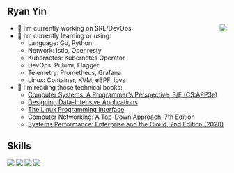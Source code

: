 ## Ryan Yin

<a href="https://github.com/anuraghazra/github-readme-stats">
  <img align="right" src="https://github-readme-stats.vercel.app/api?username=ryan4yin&show_icons=true&hide_border=false&icon_color=ffb90f&title_color=586069&count_private=true&include_all_commits=true" />
</a>

- 🔭 I’m currently working on SRE/DevOps.
- 🌱 I’m currently learning or using:
  - Language: Go, Python
  - Network: Istio, Openresty
  - Kubernetes: Kubernetes Operator
  - DevOps: Pulumi, Flagger
  - Telemetry: Prometheus, Grafana
  - Linux: Container, KVM, eBPF, ipvs
- 📖 I'm reading those technical books:
  - [Computer Systems: A Programmer's Perspective, 3/E (CS:APP3e)](http://www.csapp.cs.cmu.edu/)
  - [Designing Data-Intensive Applications](https://dataintensive.net/)
  - [The Linux Programming Interface](https://www.man7.org/tlpi/index.html)
  - Computer Networking: A Top-Down Approach, 7th Edition
  - [Systems Performance: Enterprise and the Cloud, 2nd Edition (2020)](http://www.brendangregg.com/systems-performance-2nd-edition-book.html)

## Skills

[![](https://img.shields.io/badge/-Kubernetes-326de6?style=flat-square&logo=Kubernetes&logoColor=fff)](https://github.com/kubernetes/kubernetes)
[![](https://img.shields.io/badge/-Linux-000000?style=flat-square&logo=Linux&logoColor=fff)](https://github.com/torvalds/linux)
[![](https://img.shields.io/badge/-Python-3776ab?style=flat-square&logo=Python&logoColor=fff)](https://github.com/python/cpython)
[![](https://img.shields.io/badge/-Go-007d9c?style=flat-square&logo=Go&logoColor=fff)](https://github.com/golang/go)

